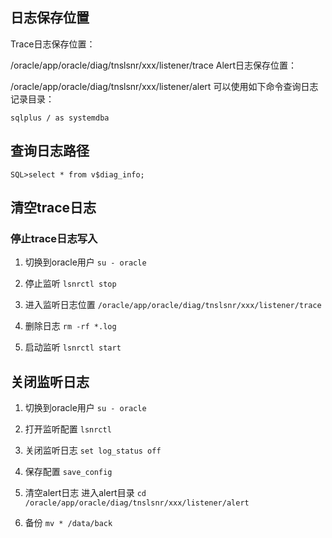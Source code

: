## 日志保存位置
Trace日志保存位置：

/oracle/app/oracle/diag/tnslsnr/xxx/listener/trace
Alert日志保存位置：

/oracle/app/oracle/diag/tnslsnr/xxx/listener/alert
可以使用如下命令查询日志记录目录：

`sqlplus / as systemdba`
## 查询日志路径
`SQL>select * from v$diag_info;`

## 清空trace日志
### 停止trace日志写入
1. 切换到oracle用户
`su - oracle`
 
2. 停止监听
`lsnrctl stop`
 
3. 进入监听日志位置
`/oracle/app/oracle/diag/tnslsnr/xxx/listener/trace`
 
4. 删除日志
`rm -rf *.log`
 
5. 启动监听
`lsnrctl start`

## 关闭监听日志
1. 切换到oracle用户
`su - oracle`
 
2. 打开监听配置
`lsnrctl `
3. 关闭监听日志
`set log_status off`
4. 保存配置
`save_config`
5. 清空alert日志
进入alert目录
`cd /oracle/app/oracle/diag/tnslsnr/xxx/listener/alert`
 
6. 备份
`mv * /data/back`
